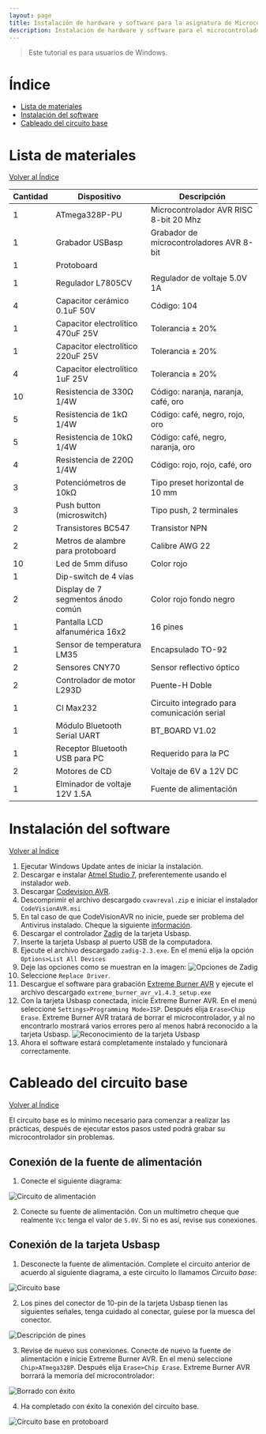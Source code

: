 ```yaml
---
layout: page
title: Instalación de hardware y software para la asignatura de Microcontroladores.
description: Instalación de hardware y software para el microcontrolador ATMEGA328P.
---
```

> Este tutorial es para usuarios de Windows.

# Índice
- [Lista de materiales](#lista-de-materiales)
- [Instalación del software](#instalación-del-software)
- [Cableado del circuito base](#cableado-del-circuito-base)


# Lista de materiales
[Volver al Índice](#índice)

| Cantidad | Dispositivo | Descripción |
|---|---|---|
| 1 | ATmega328P-PU | Microcontrolador AVR RISC 8-bit 20 Mhz |
| 1 | Grabador USBasp | Grabador de microcontroladores AVR 8-bit |
| 1 | Protoboard | |
| 1 | Regulador L7805CV | Regulador de voltaje 5.0V 1A |
| 4 | Capacitor cerámico 0.1uF 50V | Código: 104 |
| 1 | Capacitor electrolítico 470uF 25V | Tolerancia ± 20% |
| 1 | Capacitor electrolítico 220uF 25V | Tolerancia ± 20% |
| 4 | Capacitor electrolítico 1uF 25V | Tolerancia ± 20% |
| 10 | Resistencia de 330Ω 1/4W | Código: naranja, naranja, café, oro |
| 5 | Resistencia de 1kΩ 1/4W | Código: café, negro, rojo, oro |
| 5 | Resistencia de 10kΩ 1/4W | Código: café, negro, naranja, oro |
| 4 | Resistencia de 220Ω 1/4W | Código: rojo, rojo, café, oro| 
| 3 | Potenciómetros de 10kΩ | Tipo preset horizontal de 10 mm |
| 3 | Push button (microswitch) | Tipo push, 2 terminales |
| 2 | Transistores BC547 | Transistor NPN |
| 2 | Metros de alambre para protoboard | Calibre AWG 22 |
| 10 | Led de 5mm difuso | Color rojo|
| 1 | Dip-switch de 4 vías | |
| 2 | Display de 7 segmentos ánodo común | Color rojo fondo negro |
| 1 | Pantalla LCD alfanumérica 16x2 | 16 pines |
| 1 | Sensor de temperatura LM35 | Encapsulado TO-92|
| 2 | Sensores CNY70 | Sensor reflectivo óptico |
| 2 | Controlador de motor L293D | Puente-H Doble |
| 1 | CI Max232 | Circuito integrado para comunicación serial |
| 1 | Módulo Bluetooth Serial UART | BT_BOARD V1.02 |
| 1 | Receptor Bluetooth USB para PC | Requerido para la PC |
| 2 | Motores de CD | Voltaje de 6V a 12V DC|
| 1 | Elminador de voltaje 12V 1.5A | Fuente de alimentación | 


# Instalación del software
[Volver al Índice](#índice)

1. Ejecutar Windows Update antes de iniciar la instalación.
2. Descargar e instalar [Atmel Studio 7](http://www.microchip.com/mplab/avr-support/atmel-studio-7), preferentemente usando el instalador _web_. 
3. Descargar [Codevision AVR](http://www.hpinfotech.ro/cvavreval.zip).
4. Descomprimir el archivo descargado `cvavreval.zip` e iniciar el instalador `CodeVisionAVR.msi`
5. En tal caso de que CodeVisionAVR no inicie, puede ser problema del Antivirus instalado. Cheque la siguiente [información](http://www.hpinfotech.ro/cvavr_download.html#wb_Text1).
6. Descargar el controlador [Zadig](http://zadig.akeo.ie/downloads/zadig-2.3.exe) de la tarjeta Usbasp.
7. Inserte la tarjeta Usbasp al puerto USB de la computadora.
8. Ejecute el archivo descargado `zadig-2.3.exe`. En el menú elija la opción `Options>List All Devices`
9. Deje las opciones como se muestran en la imagen:
![Opciones de Zadig](https://raw.githubusercontent.com/enriGarcia/microcontroladores/master/images/zadigOptions.png)
10. Seleccione `Replace Driver`.
11. Descargue el software para grabación [Extreme Burner AVR](
http://digital-wizard.net/files/extreme_burner_avr_v1.4.3_setup.exe) y ejecute el archivo descargado `extreme_burner_avr_v1.4.3_setup.exe`
12. Con la tarjeta Usbasp conectada, inicie Extreme Burner AVR. En el menú seleccione `Settings>Programming Mode>ISP`. Después elija `Erase>Chip Erase`. Extreme Burner AVR tratará de borrar el microcontrolador, y al no encontrarlo mostrará varios errores pero al menos habrá reconocido a la tarjeta Usbasp. 
![Reconocimiento de la tarjeta Usbasp](https://raw.githubusercontent.com/enriGarcia/microcontroladores/master/images/extremeUsbasp.png)
13. Ahora el software estará completamente instalado y funcionará correctamente.


# Cableado del circuito base
[Volver al Índice](#índice)

El circuito base es lo mínimo necesario para comenzar a realizar las prácticas, después de ejecutar estos pasos usted podrá grabar su microcontrolador sin problemas.

## Conexión de la fuente de alimentación

1. Conecte el siguiente diagrama:

![Circuito de alimentación](https://raw.githubusercontent.com/enriGarcia/microcontroladores/master/images/sourceCircuit.png)

2. Conecte su fuente de alimentación. Con un multímetro cheque que realmente `Vcc` tenga el valor de `5.0V`. Si no es así, revise sus conexiones.

## Conexión de la tarjeta Usbasp

1. Desconecte la fuente de alimentación. Complete el circuito anterior de acuerdo al siguiente diagrama, a este circuito lo llamamos _Circuito base_:

![Circuito base](https://raw.githubusercontent.com/enriGarcia/microcontroladores/master/images/baseCircuit.png)

2. Los pines del conector de 10-pin de la tarjeta Usbasp tienen las siguientes señales, tenga cuidado al conectar, guíese por la muesca del conector.

![Descripción de pines](https://raw.githubusercontent.com/enriGarcia/microcontroladores/master/images/usbaspPinout.png)

3. Revise de nuevo sus conexiones. Conecte de nuevo la fuente de alimentación e inicie Extreme Burner AVR. En el menú seleccione `Chip>ATmega328P`. Después elija `Erase>Chip Erase`. Extreme Burner AVR borrará la memoria del microcontrolador:

![Borrado con éxito](https://raw.githubusercontent.com/enriGarcia/microcontroladores/master/images/eraseSucces.png)

4. Ha completado con éxito la conexión del circuito base.

![Circuito base en protoboard](https://raw.githubusercontent.com/enriGarcia/microcontroladores/master/images/imgProto.jpg)


<!-- Note: this is how to write a comment in HTML. Everything in here won't show up on your webpage.-->

<!--
To increase the size of the title, use fewer # in front of the paper title.
To decrease the size of the title, use more #. 
To remove the italics, remove the * before and after the description
To remove the underline from the title, remove the <u> tags (<u> and </u>)
-->
